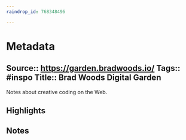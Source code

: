 ```yaml
---
raindrop_id: 768348496

---
```


# Metadata
Source:: https://garden.bradwoods.io/
Tags:: #inspo
Title:: Brad Woods Digital Garden
---

Notes about creative coding on the Web.

## Highlights
## Notes
